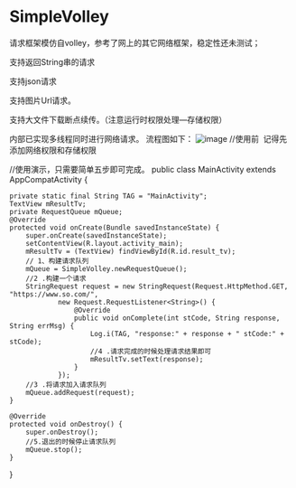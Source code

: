 # SimpleVolley

请求框架模仿自volley，参考了网上的其它网络框架，稳定性还未测试；

支持返回String串的请求

支持json请求

支持图片Url请求。

支持大文件下载断点续传。（注意运行时权限处理—存储权限）

内部已实现多线程同时进行网络请求。
流程图如下：
![image](https://github.com/dpxiaolong/SimpleVolley/blob/master/flow.png)
//使用前  记得先添加网络权限和存储权限
<uses-permission android:name="android.permission.INTERNET"></uses-permission>
<uses-permission android:name="android.permission.WRITE_EXTERNAL_STORAGE"></uses-permission>
<uses-permission-sdk-23 android:name="android.permission.WRITE_EXTERNAL_STORAGE"></uses-permission-sdk-23>

//使用演示，只需要简单五步即可完成。
public class MainActivity extends AppCompatActivity {

    private static final String TAG = "MainActivity";
    TextView mResultTv;
    private RequestQueue mQueue;
    @Override
    protected void onCreate(Bundle savedInstanceState) {
        super.onCreate(savedInstanceState);
        setContentView(R.layout.activity_main);
        mResultTv = (TextView) findViewById(R.id.result_tv);
        // 1、构建请求队列
        mQueue = SimpleVolley.newRequestQueue();
        //2 .构建一个请求
        StringRequest request = new StringRequest(Request.HttpMethod.GET, "https://www.so.com/",
                new Request.RequestListener<String>() {
                    @Override
                    public void onComplete(int stCode, String response, String errMsg) {
                        Log.i(TAG, "response:" + response + " stCode:" + stCode);
                        //4 .请求完成的时候处理请求结果即可
                        mResultTv.setText(response);
                    }
                });
        //3 .将请求加入请求队列
        mQueue.addRequest(request);
    }

    @Override
    protected void onDestroy() {
        super.onDestroy();
        //5.退出的时候停止请求队列
        mQueue.stop();
    }
}

       

